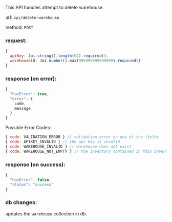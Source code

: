 This API handles attempt to delete warehouse.

url: `api/delete-warehouse`

method: `POST`

### request: 
```js
{
  apiKey: Joi.string().length(64).required(),
  warehouseId: Joi.number().max(999999999999999).required()
}
```

### response (on error):
```js
{
  "hasError": true,
  "error": {
    code,
    message
  }
}
```

Possible Error Codes:
```js
{ code: VALIDATION_ERROR } // validation error on one of the fields
{ code: APIKEY_INVALID } // the api key is invalid
{ code: WAREHOUSE_INVALID } // warehouse does not exist
{ code: WAREHOUSE_NOT_EMPTY } // the inventory contained in this inventory container is not empty
```

### response (on success):
```js
{
  "hasError": false,
  "status": "success"
}
```

### db changes:
updates the `warehouse` collection in db.